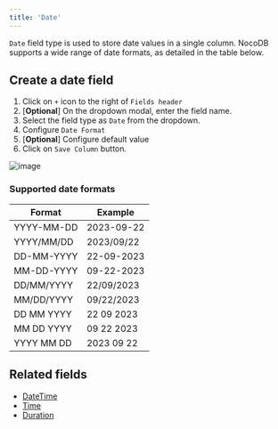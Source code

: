 ```yaml
---
title: 'Date'
---
```



`Date` field type is used to store date values in a single column. NocoDB supports a wide range of date formats, as detailed in the table below.

## Create a date field
1. Click on `+` icon to the right of `Fields header`
2. [**Optional**] On the dropdown modal, enter the field name.
3. Select the field type as `Date` from the dropdown.
4. Configure `Date Format`
5. [**Optional**] Configure default value
6. Click on `Save Column` button.

![image](/img/v2/fields/date.png)

### Supported date formats
| Format       | Example      |
|--------------|--------------|
| YYYY-MM-DD   | 2023-09-22   |
| YYYY/MM/DD   | 2023/09/22   |
| DD-MM-YYYY   | 22-09-2023   |
| MM-DD-YYYY   | 09-22-2023   |
| DD/MM/YYYY   | 22/09/2023   |
| MM/DD/YYYY   | 09/22/2023   |
| DD MM YYYY   | 22 09 2023   |
| MM DD YYYY   | 09 22 2023   |
| YYYY MM DD   | 2023 09 22   |

## Related fields
- [DateTime](010.date-time.md)
- [Time](030.time.md)
- [Duration](040.duration.md)